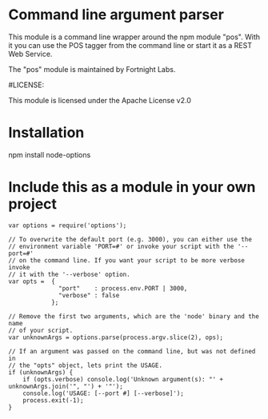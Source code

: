 # Command line argument parser

This module is a command line wrapper around the npm module "pos". With it you
can use the POS tagger from the command line or start it as a REST Web Service.

The "pos" module  is maintained by Fortnight Labs.

#LICENSE:

This module is licensed under the Apache License v2.0

# Installation

npm install node-options

# Include this as a module in your own project

    var options = require('options');

    // To overwrite the default port (e.g. 3000), you can either use the
    // environment variable 'PORT=#' or invoke your script with the '--port=#'
    // on the command line. If you want your script to be more verbose invoke
    // it with the '--verbose' option.
    var opts =  {
                  "port"    : process.env.PORT | 3000,
                  "verbose" : false
                };

    // Remove the first two arguments, which are the 'node' binary and the name
    // of your script.
    var unknownArgs = options.parse(process.argv.slice(2), ops);

    // If an argument was passed on the command line, but was not defined in
    // the "opts" object, lets print the USAGE.
    if (unknownArgs) {
        if (opts.verbose) console.log('Unknown argument(s): "' + unknownArgs.join('", "') + '"');
        console.log('USAGE: [--port #] [--verbose]');
        process.exit(-1);
    }

